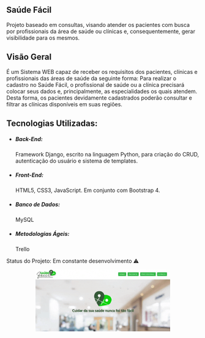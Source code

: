 ## Saúde Fácil

Projeto baseado em consultas, visando atender os pacientes com busca por profissionais da área de saúde ou clínicas e, consequentemente, gerar visibilidade para os mesmos.

## Visão Geral

É um Sistema WEB capaz de receber os requisitos dos pacientes, clínicas e profissionais das áreas de saúde da seguinte forma: Para realizar o cadastro no Saúde Fácil, o profissional de saúde ou a clínica precisará colocar seus dados e, principalmente, as especialidades os quais atendem. Desta forma, os pacientes devidamente cadastrados poderão consultar e filtrar as clínicas disponíveis em suas regiões.

## Tecnologias Utilizadas:

- ##### Back-End: 

  Framework Django, escrito na linguagem Python, para criação do CRUD, autenticação do usuário e sistema de templates.

- ##### Front-End: 

  HTML5, CSS3, JavaScript. Em conjunto com Bootstrap 4.
                                                                                    
- ##### Banco de Dados: 

  MySQL

- ##### Metodologias Ágeis:

  Trello

 Status do Projeto: Em constante desenvolvimento :warning:
<p align="center">
<img src="https://github.com/Rennan-sbarros/rennan-sbarros/blob/main/Diversos/Animated%20GIF-downsized_large.gif" width="70%" height="70%" />
